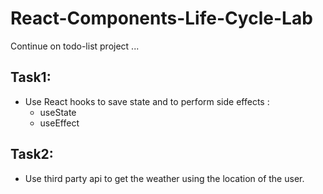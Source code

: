 # React-Components-Life-Cycle-Lab

Continue on todo-list project ...

## Task1:

* Use React hooks to save state and to perform side effects : 
    * useState
    * useEffect

## Task2:

* Use third party api to get the weather using the location of the user.

    
